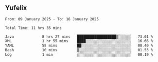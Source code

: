 ## Yufelix

<!--START_SECTION:waka-->

```txt
From: 09 January 2025 - To: 16 January 2025

Total Time: 11 hrs 35 mins

Java             8 hrs 27 mins   ██████████████████▒░░░░░░   73.01 %
XML              1 hr 55 mins    ████░░░░░░░░░░░░░░░░░░░░░   16.66 %
YAML             58 mins         ██░░░░░░░░░░░░░░░░░░░░░░░   08.40 %
Bash             10 mins         ▒░░░░░░░░░░░░░░░░░░░░░░░░   01.53 %
Log              1 min           ░░░░░░░░░░░░░░░░░░░░░░░░░   00.19 %
```

<!--END_SECTION:waka-->

